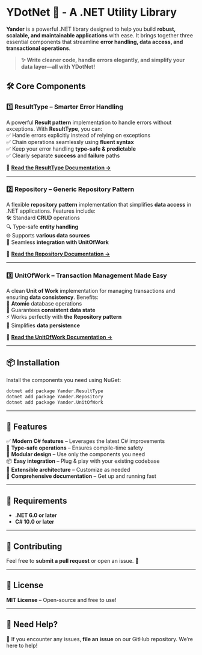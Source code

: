 
# **YDotNet 🚀 - A .NET Utility Library**  

**Yander** is a powerful .NET library designed to help you build **robust, scalable, and maintainable applications** with ease. It brings together three essential components that streamline **error handling, data access, and transactional operations**.  

> **✨ Write cleaner code, handle errors elegantly, and simplify your data layer—all with YDotNet!**  

## **🛠️ Core Components**  

### **1️⃣ ResultType – Smarter Error Handling**  
A powerful **Result pattern** implementation to handle errors without exceptions. With **ResultType**, you can:  
✅ Handle errors explicitly instead of relying on exceptions  
✅ Chain operations seamlessly using **fluent syntax**  
✅ Keep your error handling **type-safe & predictable**  
✅ Clearly separate **success** and **failure** paths  

📖 **[Read the ResultType Documentation →](/src/ResultType/re)**  

---  

### **2️⃣ Repository – Generic Repository Pattern**  
A flexible **repository pattern** implementation that simplifies **data access** in .NET applications. Features include:  
🛠️ Standard **CRUD** operations  
🔍 Type-safe **entity handling**  
🌐 Supports **various data sources**  
🧩 Seamless **integration with UnitOfWork**  

📖 **[Read the Repository Documentation →](/src/Repository/README.md)**  

---  

### **3️⃣ UnitOfWork – Transaction Management Made Easy**  
A clean **Unit of Work** implementation for managing transactions and ensuring **data consistency**. Benefits:  
💾 **Atomic** database operations  
🔄 Guarantees **consistent data state**  
⚡ Works perfectly with **the Repository pattern**  
📌 Simplifies **data persistence**  

📖 **[Read the UnitOfWork Documentation →](/src/UnitOfWork/README.md)**  

---

## **📦 Installation**  
Install the components you need using NuGet:  

```bash
dotnet add package Yander.ResultType
dotnet add package Yander.Repository
dotnet add package Yander.UnitOfWork
```  

---

## **🚀 Features**  
✅ **Modern C# features** – Leverages the latest C# improvements  
💪 **Type-safe operations** – Ensures compile-time safety  
🧩 **Modular design** – Use only the components you need  
📦 **Easy integration** – Plug & play with your existing codebase  
🔧 **Extensible architecture** – Customize as needed  
📝 **Comprehensive documentation** – Get up and running fast  

---

## **📜 Requirements**  
- **.NET 6.0 or later**  
- **C# 10.0 or later**  

---

## **🤝 Contributing**  
Feel free to **submit a pull request** or open an issue. 🚀  

---

## **📄 License**  
**MIT License** – Open-source and free to use! 

---

## **💬 Need Help?**  
📢 If you encounter any issues, **file an issue** on our GitHub repository. We’re here to help!  



